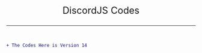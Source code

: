 <p style="text-align: center; font-size: 25px">DiscordJS Codes</p>
<hr>
<br>

```diff
+ The Codes Here is Version 14
```
